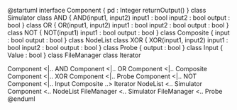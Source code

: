  @startuml
interface Component {
  pd : Integer
  returnOutput()
}
class Simulator
class AND {
AND(input1, input2)
input1 : bool
input2 : bool
output : bool
}
class OR {
OR(input1, input2)
input1 : bool
input2 : bool
output : bool
}
class NOT {
NOT(input1)
input1 : bool
output : bool
}
class Composite {
 input : bool
 output : bool
}
class NodeList
class XOR {
XOR(input1, input2)
input1 : bool
input2 : bool
output : bool
}
class Probe {
output : bool
}
class Input {
Value : bool
}
class FileManager
class Iterator

Component <|.. AND
Component <|.. OR
Component <|.. Composite
Component <|.. XOR
Component <|.. Probe
Component <|.. NOT
Component <|.. Input
Composite ..> Iterator
NodeList <.. Simulator
Component <.. NodeList
FileManager <.. Simulator
FileManager <.. Probe
@enduml